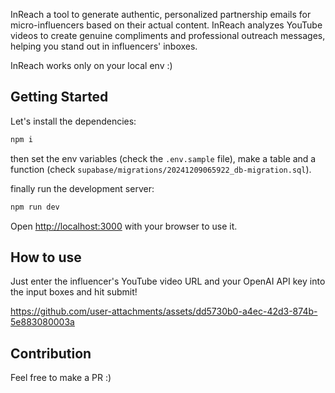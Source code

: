 InReach a tool to generate authentic, personalized partnership emails for micro-influencers based on their actual content. InReach analyzes YouTube videos to create genuine compliments and professional outreach messages, helping you stand out in influencers' inboxes.

InReach works only on your local env :)

## Getting Started

Let's install the dependencies:
```bash
npm i
```

then set the env variables (check the `.env.sample` file), make a table and a function (check `supabase/migrations/20241209065922_db-migration.sql`).

finally run the development server:

```bash
npm run dev
```

Open [http://localhost:3000](http://localhost:3000) with your browser to use it.

## How to use

Just enter the influencer's YouTube video URL and your OpenAI API key into the input boxes and hit submit!

https://github.com/user-attachments/assets/dd5730b0-a4ec-42d3-874b-5e883080003a

## Contribution

Feel free to make a PR :)
